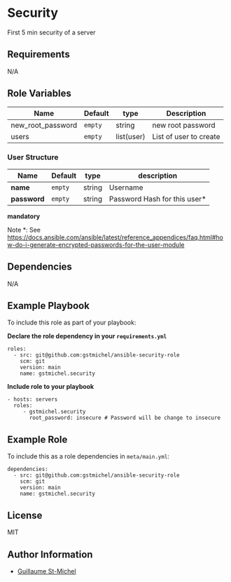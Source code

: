 # Security

First 5 min security of a server

## Requirements

N/A

## Role Variables

| Name              | Default | type       | Description            |
| ----------------- | ------- | ---------- | ---------------------- |
| new_root_password | `empty` | string     | new root password      |
| users             | `empty` | list(user) | List of user to create |

### User Structure

| Name         | Default | type   | description                   |
| ------------ | ------- | ------ | ----------------------------- |
| **name**     | `empty` | string | Username                      |
| **password** | `empty` | string | Password Hash for this user\* |

**mandatory**

Note \*: See https://docs.ansible.com/ansible/latest/reference_appendices/faq.html#how-do-i-generate-encrypted-passwords-for-the-user-module

## Dependencies

N/A

## Example Playbook

To include this role as part of your playbook:

**Declare the role dependency in your `requirements.yml`**

    roles:
      - src: git@github.com:gstmichel/ansible-security-role
        scm: git
        version: main
        name: gstmichel.security

**Include role to your playbook**

    - hosts: servers
      roles:
         - gstmichel.security
           root_password: insecure # Password will be change to insecure

## Example Role

To include this as a role dependencies in `meta/main.yml`:

    dependencies:
      - src: git@github.com:gstmichel/ansible-security-role
        scm: git
        version: main
        name: gstmichel.security

## License

MIT

## Author Information

- [Guillaume St-Michel](guillaume.stmichel@gmailcom)
